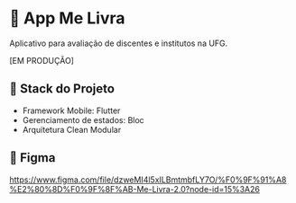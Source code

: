 # 📱 App Me Livra

Aplicativo para avaliação de discentes e institutos na UFG.

[EM PRODUÇÃO]

## 🔧 Stack do Projeto

- Framework Mobile: Flutter
- Gerenciamento de estados: Bloc
- Arquitetura Clean Modular

## 🎨 Figma
https://www.figma.com/file/dzweMI4l5xILBmtmbfLY7O/%F0%9F%91%A8%E2%80%8D%F0%9F%8F%AB-Me-Livra-2.0?node-id=15%3A26
